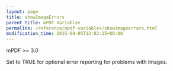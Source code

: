 ```yaml
---
layout: page
title: showImageErrors
parent_title: mPDF Variables
permalink: /reference/mpdf-variables/showimageerrors.html
modification_time: 2015-08-05T12:02:25+00:00
---
```


mPDF >= 3.0

Set to <span class="smallblock">TRUE</span> for optional error reporting for problems with Images.

